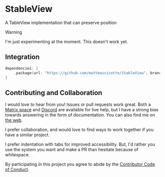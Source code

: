 # StableView
A TableView implementation that can preserve position

> [!WARNING]
> I'm just experimenting at the moment. This doesn't work yet.

## Integration

```swift
dependencies: [
    .package(url: "https://github.com/mattmassicotte/StableView", branch: "main")
]
```

## Contributing and Collaboration

I would love to hear from you! Issues or pull requests work great. Both a [Matrix space][matrix] and [Discord][discord] are available for live help, but I have a strong bias towards answering in the form of documentation. You can also find me on [the web](https://www.massicotte.org).

I prefer collaboration, and would love to find ways to work together if you have a similar project.

I prefer indentation with tabs for improved accessibility. But, I'd rather you use the system you want and make a PR than hesitate because of whitespace.

By participating in this project you agree to abide by the [Contributor Code of Conduct](CODE_OF_CONDUCT.md).

[build status]: https://github.com/ChimeHQ/StableView/actions
[build status badge]: https://github.com/ChimeHQ/StableView/workflows/CI/badge.svg
[platforms]: https://swiftpackageindex.com/ChimeHQ/StableView
[platforms badge]: https://img.shields.io/endpoint?url=https%3A%2F%2Fswiftpackageindex.com%2Fapi%2Fpackages%2Fmattmassicotte%2FStableView%2Fbadge%3Ftype%3Dplatforms
[documentation]: https://swiftpackageindex.com/mattmassicotte/StableView/main/documentation
[documentation badge]: https://img.shields.io/badge/Documentation-DocC-blue
[matrix]: https://matrix.to/#/%23chimehq%3Amatrix.org
[matrix badge]: https://img.shields.io/matrix/chimehq%3Amatrix.org?label=Matrix
[discord]: https://discord.gg/esFpX6sErJ
